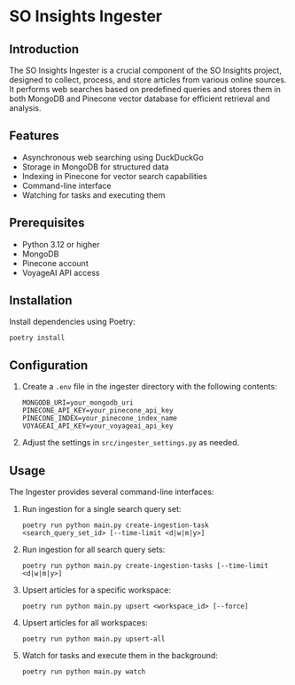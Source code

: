 # SO Insights Ingester

## Introduction

The SO Insights Ingester is a crucial component of the SO Insights project, designed to collect, process, and store articles from various online sources. It performs web searches based on predefined queries and stores them in both MongoDB and Pinecone vector database for efficient retrieval and analysis.

## Features

- Asynchronous web searching using DuckDuckGo
- Storage in MongoDB for structured data
- Indexing in Pinecone for vector search capabilities
- Command-line interface
- Watching for tasks and executing them

## Prerequisites

- Python 3.12 or higher
- MongoDB
- Pinecone account
- VoyageAI API access

## Installation

Install dependencies using Poetry:
```
poetry install
```

## Configuration

1. Create a `.env` file in the ingester directory with the following contents:

   ```
   MONGODB_URI=your_mongodb_uri
   PINECONE_API_KEY=your_pinecone_api_key
   PINECONE_INDEX=your_pinecone_index_name
   VOYAGEAI_API_KEY=your_voyageai_api_key
   ```

2. Adjust the settings in `src/ingester_settings.py` as needed.

## Usage

The Ingester provides several command-line interfaces:

1. Run ingestion for a single search query set:
   ```
   poetry run python main.py create-ingestion-task <search_query_set_id> [--time-limit <d|w|m|y>]
   ```

2. Run ingestion for all search query sets:
   ```
   poetry run python main.py create-ingestion-tasks [--time-limit <d|w|m|y>]
   ```

3. Upsert articles for a specific workspace:
   ```
   poetry run python main.py upsert <workspace_id> [--force]
   ```

4. Upsert articles for all workspaces:
   ```
   poetry run python main.py upsert-all
   ```

5. Watch for tasks and execute them in the background:
   ```
   poetry run python main.py watch
   ```